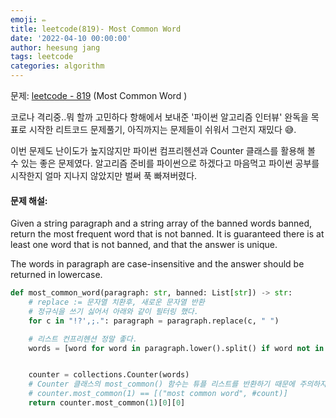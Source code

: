 ```yaml
---
emoji: ✏️
title: leetcode(819)- Most Common Word
date: '2022-04-10 00:00:00'
author: heesung jang
tags: leetcode
categories: algorithm
---
```


문제: [leetcode - 819](https://leetcode.com/problems/most-common-word/) (Most Common Word
)

코로나 격리중..뭐 할까 고민하다 항해에서 보내준 '파이썬 알고리즘 인터뷰' 완독을 목표로 시작한 리트코드 문제풀기, 아직까지는 문제들이 쉬워서 그런지 재밌다 😅.

이번 문제도 난이도가 높지않지만 파이썬 컴프리헨션과 Counter 클래스를 활용해 볼 수 있는 좋은 문제였다. 알고리즘 준비를 파이썬으로 하겠다고 마음먹고 파이썬 공부를 시작한지 얼마 지나지 않았지만 벌써 푹 빠져버렸다.

#### 문제 해설:

Given a string paragraph and a string array of the banned words banned, return the most frequent word that is not banned. It is guaranteed there is at least one word that is not banned, and that the answer is unique.

The words in paragraph are case-insensitive and the answer should be returned in lowercase.

```python
def most_common_word(paragraph: str, banned: List[str]) -> str:
    # replace := 문자열 치환후, 새로운 문자열 반환
    # 정규식을 쓰기 싫어서 아래와 같이 필터링 했다.
    for c in "!?',;.": paragraph = paragraph.replace(c, " ")

    # 리스트 컨프리헨션 정말 좋다.
    words = [word for word in paragraph.lower().split() if word not in banned]


    counter = collections.Counter(words)
	# Counter 클래스의 most_common() 함수는 튜플 리스트를 반환하기 때문에 주의하자.
    # counter.most_common(1) == [("most common word", #count)]
    return counter.most_common(1)[0][0]

```

```toc

```
